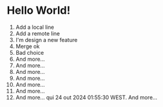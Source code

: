 # Hello World!
1. Add a local line
2. Add a remote line
3. I'm design a new feature
4. Merge ok
5. Bad choice
6. And more...
7. And more...
8. And more...
9. And more...
10. And more...
11. And more...
12. And more...
qui 24 out 2024 01:55:30 WEST. And more...
